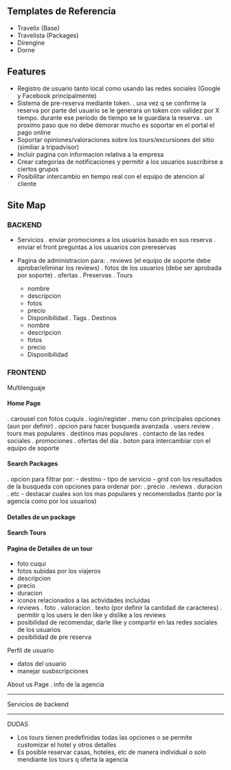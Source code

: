 ## Templates de Referencia
- Travelix (Base)
- Travelista (Packages)
- Direngine
- Dorne


## Features
- Registro de usuario tanto local como usando las redes sociales (Google y Facebook principalmente)
- Sistema de pre-reserva mediante token.
    . una vez q se confirme la reserva por parte del usuario se le generara un token
      con validez por X tiempo. durante ese periodo de tiempo se le guardara la reserva
    . un proximo paso que no debe demorar mucho es soportar en el portal el pago online
- Soportar opiniones/valoraciones sobre los tours/excursiones del sitio (similiar a tripadvisor)
- Incluir pagina con informacion relativa a la empresa
- Crear categorias de notificaciones y permitir a los usuarios suscribirse a ciertos grupos
- Posibilitar intercambio en tiempo real con el equipo de atencion al cliente

## Site Map 
### BACKEND
- Servicios
  . enviar promociones a los usuarios basado en sus reserva
  . enviar el front preguntas a los usuarios con prereservas
 
- Pagina de administracion para:
  . reviews (el equipo de soporte debe aprobar/eliminar los reviews)
  . fotos de los usuarios (debe ser aprobada por soporte)
  . ofertas
  . Preservas
  . Tours
    - nombre
    - descripcion
    - fotos
    - precio
    - Disponibilidad
  . Tags
  . Destinos
    - nombre
    - descripcion
    - fotos
    - precio
    - Disponibilidad

### FRONTEND
Multilenguaje
#### Home Page
  . carousel con fotos cuquis
  . login/register
  . menu con principales opciones (aun por definir)
  . opcion para hacer busqueda avanzada
  . users review
  . tours mas populares
  . destinos mas populares
  . contacto de las redes sociales
  . promociones
  . ofertas del dia
  . boton para intercambiar con el equipo de soporte

#### Search Packages
  . opcion para filtrar por:
    - destino
    - tipo de servicio
    - grid con los resultados de la busqueda con opciones para ordenar por:
      . precio
      . reviews
      . duracion
      . etc
    - destacar cuales son los mas populares y recomendados (tanto por la agencia como por los usuarios)

#### Detalles de un package

#### Search Tours

#### Pagina de Detalles de un tour
  - foto cuqui
  - fotos subidas por los viajeros
  - descripcion
  - precio
  - duracion
  - iconos relacionados a las actividades incluidas
  - reviews
    . foto
    . valoracion
    . texto (por definir la cantidad de caracteres)
    . permitir q los users le den like y dislike a los reviews
  - posibilidad de recomendar, darle like y compartir en las redes sociales de los usuarios
  - posibilidad de pre reserva

Perfil de usuario
  - datos del usuario
  - manejar susbscripciones

About us Page
  . info de la agencia


------
Servicios de backend

---------------------------
DUDAS

- Los tours tienen predefinidas todas las opciones o se permite customizar el hotel y otros detalles
- Es posible reservar casas, hoteles, etc de manera individual o solo mendiante los tours q oferta la
  agencia
